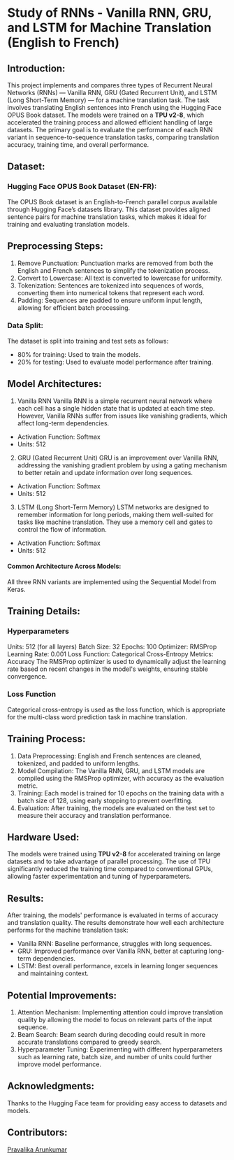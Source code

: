 # Study of RNNs - Vanilla RNN, GRU, and LSTM for Machine Translation (English to French)

## Introduction:
This project implements and compares three types of Recurrent Neural Networks (RNNs) — Vanilla RNN, GRU (Gated Recurrent Unit), and LSTM (Long Short-Term Memory) — for a machine translation task. The task involves translating English sentences into French using the Hugging Face OPUS Book dataset. The models were trained on a **TPU v2-8**, which accelerated the training process and allowed efficient handling of large datasets. The primary goal is to evaluate the performance of each RNN variant in sequence-to-sequence translation tasks, comparing translation accuracy, training time, and overall performance.

## Dataset:
### Hugging Face OPUS Book Dataset (EN-FR):
The OPUS Book dataset is an English-to-French parallel corpus available through Hugging Face’s datasets library. This dataset provides aligned sentence pairs for machine translation tasks, which makes it ideal for training and evaluating translation models.

## Preprocessing Steps:
1. Remove Punctuation: Punctuation marks are removed from both the English and French sentences to simplify the tokenization process.
2. Convert to Lowercase: All text is converted to lowercase for uniformity.
3. Tokenization: Sentences are tokenized into sequences of words, converting them into numerical tokens that represent each word.
4. Padding: Sequences are padded to ensure uniform input length, allowing for efficient batch processing.

### Data Split:
The dataset is split into training and test sets as follows:
+ 80% for training: Used to train the models.
+ 20% for testing: Used to evaluate model performance after training.

## Model Architectures:
1. Vanilla RNN
Vanilla RNN is a simple recurrent neural network where each cell has a single hidden state that is updated at each time step. However, Vanilla RNNs suffer from issues like vanishing gradients, which affect long-term dependencies.
+ Activation Function: Softmax
+ Units: 512
2. GRU (Gated Recurrent Unit)
GRU is an improvement over Vanilla RNN, addressing the vanishing gradient problem by using a gating mechanism to better retain and update information over long sequences.
+ Activation Function: Softmax
+ Units: 512
3. LSTM (Long Short-Term Memory)
LSTM networks are designed to remember information for long periods, making them well-suited for tasks like machine translation. They use a memory cell and gates to control the flow of information.
+ Activation Function: Softmax
+ Units: 512
#### Common Architecture Across Models:
All three RNN variants are implemented using the Sequential Model from Keras.

## Training Details:
### Hyperparameters
Units: 512 (for all layers)
Batch Size: 32
Epochs: 100
Optimizer: RMSProp
Learning Rate: 0.001
Loss Function: Categorical Cross-Entropy
Metrics: Accuracy
The RMSProp optimizer is used to dynamically adjust the learning rate based on recent changes in the model's weights, ensuring stable convergence.

### Loss Function
Categorical cross-entropy is used as the loss function, which is appropriate for the multi-class word prediction task in machine translation.

## Training Process:
1. Data Preprocessing: English and French sentences are cleaned, tokenized, and padded to uniform lengths.
2. Model Compilation: The Vanilla RNN, GRU, and LSTM models are compiled using the RMSProp optimizer, with accuracy as the evaluation metric.
3. Training: Each model is trained for 10 epochs on the training data with a batch size of 128, using early stopping to prevent overfitting.
4. Evaluation: After training, the models are evaluated on the test set to measure their accuracy and translation performance.

## Hardware Used:
The models were trained using **TPU v2-8** for accelerated training on large datasets and to take advantage of parallel processing. The use of TPU significantly reduced the training time compared to conventional GPUs, allowing faster experimentation and tuning of hyperparameters.

## Results:
After training, the models' performance is evaluated in terms of accuracy and translation quality. The results demonstrate how well each architecture performs for the machine translation task:
+ Vanilla RNN: Baseline performance, struggles with long sequences.
+ GRU: Improved performance over Vanilla RNN, better at capturing long-term dependencies.
+ LSTM: Best overall performance, excels in learning longer sequences and maintaining context.

## Potential Improvements:
1. Attention Mechanism: Implementing attention could improve translation quality by allowing the model to focus on relevant parts of the input sequence.
2. Beam Search: Beam search during decoding could result in more accurate translations compared to greedy search.
3. Hyperparameter Tuning: Experimenting with different hyperparameters such as learning rate, batch size, and number of units could further improve model performance.

## Acknowledgments:
Thanks to the Hugging Face team for providing easy access to datasets and models.

## Contributors:  
[Pravalika Arunkumar](https://github.com/pravalikaarunkumar)

